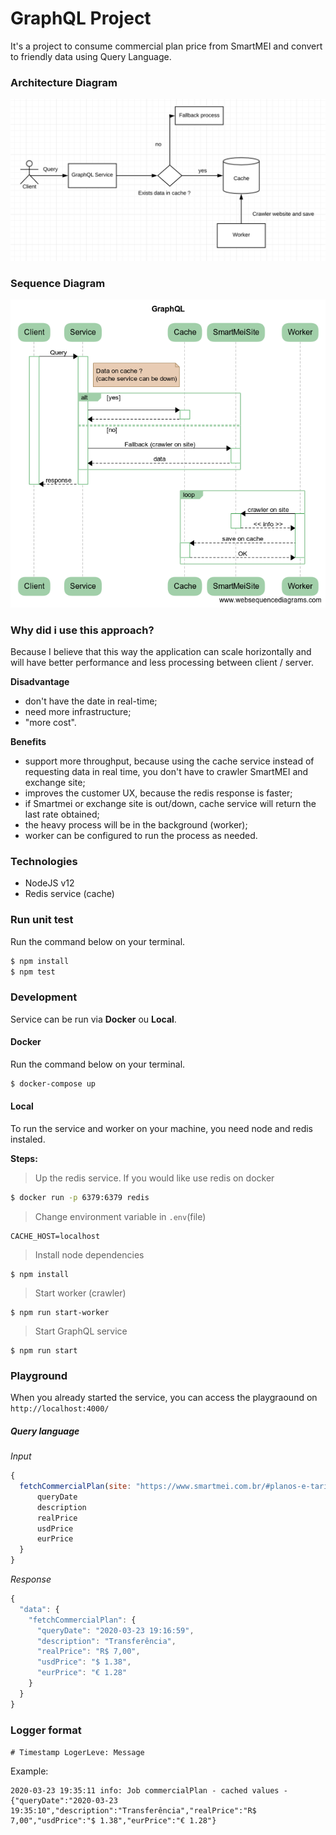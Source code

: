 # GraphQL Project

It's a project to consume commercial plan price from SmartMEI and convert to friendly data using Query Language. 

### Architecture Diagram

![Architecture Diagram](/doc/images/architectureDiagram.png)

### Sequence Diagram

![Sequence Diagram](/doc/images/sequenceDiagram.png)

### Why did i use this approach?

Because I believe that this way the application can scale horizontally and will have better performance and less processing between client / server.

**Disadvantage**
* don't have the date in real-time;
* need more infrastructure;
* "more cost".

**Benefits**
* support more throughput, because using the cache service instead of requesting data in real time, you don't have to crawler SmartMEI and exchange site;
* improves the customer UX, because the redis response is faster;
* if Smartmei or exchange site is out/down, cache service will return the last rate obtained;
* the heavy process will be in the background (worker);
* worker can be configured to run the process as needed.

### Technologies

* NodeJS v12
* Redis service (cache)

### Run unit test
Run the command below on your terminal.

```sh
$ npm install
$ npm test
```

### Development
Service can be run via **Docker** ou **Local**.

#### Docker
Run the command below on your terminal.

```sh
$ docker-compose up
```

#### Local
To run the service and worker on your machine, you need node and redis instaled.

**Steps:**
> Up the redis service. If you would like use redis on docker
```sh
$ docker run -p 6379:6379 redis
```
> Change environment variable in `.env`(file)
```
CACHE_HOST=localhost
```
> Install node dependencies
```
$ npm install
```
> Start worker (crawler)
```
$ npm run start-worker
```
> Start GraphQL service
```
$ npm run start
```

### Playground
When you already started the service, you can access the playgraound on `http://localhost:4000/`

##### Query language

*Input*
```javascript
{
  fetchCommercialPlan(site: "https://www.smartmei.com.br/#planos-e-tarifas") {
      queryDate
      description
      realPrice
      usdPrice
      eurPrice
  }
}
```

*Response*
```javascript
{
  "data": {
    "fetchCommercialPlan": {
      "queryDate": "2020-03-23 19:16:59",
      "description": "Transferência",
      "realPrice": "R$ 7,00",
      "usdPrice": "$ 1.38",
      "eurPrice": "€ 1.28"
    }
  }
}
```

### Logger format
`# Timestamp LogerLeve: Message`

Example:
```
2020-03-23 19:35:11 info: Job commercialPlan - cached values - {"queryDate":"2020-03-23 19:35:10","description":"Transferência","realPrice":"R$ 7,00","usdPrice":"$ 1.38","eurPrice":"€ 1.28"}
```
